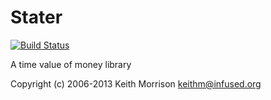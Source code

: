 # Stater
[![Build Status](https://secure.travis-ci.org/infused/stater.png)](http://travis-ci.org/infused/stater)

A time value of money library

Copyright (c) 2006-2013 Keith Morrison <keithm@infused.org>